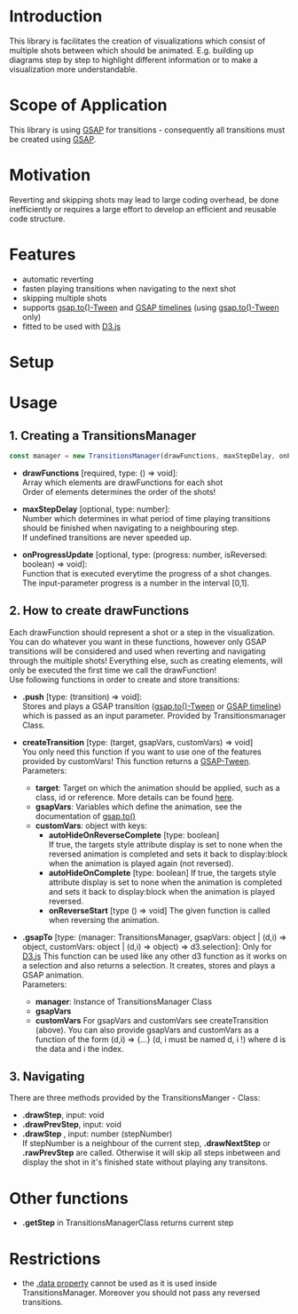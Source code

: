 # __Introduction__

This library is facilitates the creation of visualizations which consist of multiple shots between which should be animated. E.g. building up diagrams step by step to highlight different information or to make a visualization more understandable.

# __Scope of Application__

This library is using [GSAP](https://greensock.com/) for transitions - consequently all transitions must be created using [GSAP](https://greensock.com/).

# __Motivation__

Reverting and skipping shots may lead to large coding overhead, be done inefficiently or requires a large effort to develop an efficient and reusable code structure.

# __Features__

- automatic reverting
- fasten playing transitions when navigating to the next shot
- skipping multiple shots
- supports [gsap.to()-Tween](https://greensock.com/docs/v3/GSAP/gsap.to()) and [GSAP timelines](https://greensock.com/docs/v3/GSAP/Timeline) (using [gsap.to()-Tween](https://greensock.com/docs/v3/GSAP/gsap.to()) only)
- fitted to be used with [D3.js](https://d3js.org/)

# __Setup__

# __Usage__
## 1. Creating a TransitionsManager

```js
const manager = new TransitionsManager(drawFunctions, maxStepDelay, onProgressUpdate);
```
- __drawFunctions__ [required, type: () => void]:  
Array which elements are drawFunctions  for each shot  
Order of elements determines the order of the shots!  

- __maxStepDelay__ [optional, type: number]:  
Number which determines in what period of time playing transitions should be finished when navigating to a neighbouring step.  
If undefined transitions are never speeded up.  

- __onProgressUpdate__ [optional, type: (progress: number, isReversed: boolean) => void]:  
Function that is executed everytime the progress of a shot changes.  
The input-parameter progress is a number in the interval [0,1].

## 2. How to create drawFunctions

Each drawFunction should represent a shot or a step in the visualization. You can do whatever you want in these functions, however only GSAP transitions will be considered and used when reverting and navigating through the multiple shots! Everything else, such as creating elements, will only be executed the first time we call the drawFunction!  
Use following functions in order to create and store transitions:  

- __.push__ [type: (transition) => void]:  
Stores and plays a GSAP transition ([gsap.to()-Tween](https://greensock.com/docs/v3/GSAP/gsap.to()) or [GSAP timeline](https://greensock.com/docs/v3/GSAP/Timeline)) which is passed as an input parameter. Provided by Transitionsmanager Class.

- __createTransition__ [type: (target, gsapVars, customVars) => void]  
You only need this function if you want to use one of the features provided by customVars! This function returns a [GSAP-Tween](https://greensock.com/docs/v3/GSAP/Tween).  
Parameters:
    - __target__: Target on which the animation should be applied, such as a class, id or reference. More details can be found [here](https://greensock.com/docs/v3/GSAP/gsap.to()).
    - __gsapVars__: Variables which define the animation, see the documentation of [gsap.to()](https://greensock.com/docs/v3/GSAP/gsap.to())
    - __customVars__: object with keys:
        - __autoHideOnReverseComplete__ [type: boolean]  
        If true, the targets style attribute display is set to none when the reversed animation is completed and sets it back to display:block when the animation is played again (not reversed).
        - __autoHideOnComplete__ [type: boolean]
         If true, the targets style attribute display is set to none when the animation is completed and sets it back to display:block when the animation is played reversed.
        - __onReverseStart__ [type () => void]
        The given function is called when reversing the animation.

- __.gsapTo__ [type: (manager: TransitionsManager, gsapVars: object | (d,i) => object, customVars: object | (d,i) => object) => d3.selection]: Only for [D3.js](https://d3js.org/)
This function can be used like any other d3 function as it works on a selection and also returns a selection. It creates, stores and plays a GSAP animation.  
    Parameters:
    - __manager__: Instance of TransitionsManager Class
    - __gsapVars__
    - __customVars__
    For gsapVars and customVars see createTransition (above). You can also provide gsapVars and customVars as a function of the form (d,i) => {...} (d, i must be named d, i !) where d is the data and i the index.




## 3. Navigating

 There are three methods provided by the TransitionsManger - Class:

- __.drawStep__, input: void
- __.drawPrevStep__, input: void
- __.drawStep__  , input: number (stepNumber)   
If stepNumber is a neighbour of the current step, __.drawNextStep__ or __.rawPrevStep__ are called. Otherwise it will skip all steps inbetween and display the shot in it's finished state without playing any transitons.


# Other functions

- __.getStep__ in TransitionsManagerClass returns current step

# Restrictions

- the [.data property](https://greensock.com/docs/v3/GSAP/Tween/data) cannot be used as it is used inside TransitionsManager. Moreover you should not pass any reversed transitions. 